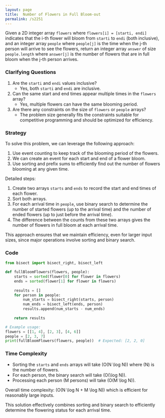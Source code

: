 ```yaml
---
layout: page
title:  Number of Flowers in Full Bloom-out
permalink: /s2251
---
```


Given a 2D integer array `flowers` where `flowers[i] = [starti, endi]` indicates that the i-th flower will bloom from `starti` to `endi` (both inclusive), and an integer array `people` where `people[j]` is the time when the j-th person will arrive to see the flowers, return an integer array `answer` of size `people.length` where `answer[j]` is the number of flowers that are in full bloom when the j-th person arrives.

### Clarifying Questions
1. Are the `starti` and `endi` values inclusive?
   - Yes, both `starti` and `endi` are inclusive.
2. Can the same start and end times appear multiple times in the `flowers` array?
   - Yes, multiple flowers can have the same blooming period.
3. Are there any constraints on the size of `flowers` or `people` arrays?
   - The problem size generally fits the constraints suitable for competitive programming and should be optimized for efficiency.

### Strategy

To solve this problem, we can leverage the following approach:
1. Use event counting to keep track of the blooming period of the flowers.
2. We can create an event for each start and end of a flower bloom.
3. Use sorting and prefix sums to efficiently find out the number of flowers blooming at any given time.

Detailed steps:
1. Create two arrays `starts` and `ends` to record the start and end times of each flower.
2. Sort both arrays.
3. For each arrival time in `people`, use binary search to determine the number of started flowers (up to the arrival time) and the number of ended flowers (up to just before the arrival time).
4. The difference between the counts from these two arrays gives the number of flowers in full bloom at each arrival time.

This approach ensures that we maintain efficiency, even for larger input sizes, since major operations involve sorting and binary search.

### Code

```python
from bisect import bisect_right, bisect_left

def fullBloomFlowers(flowers, people):
    starts = sorted(flower[0] for flower in flowers)
    ends = sorted(flower[1] for flower in flowers)
    
    results = []
    for person in people:
        num_starts = bisect_right(starts, person)
        num_ends = bisect_left(ends, person)
        results.append(num_starts - num_ends)
    
    return results

# Example usage:
flowers = [[1, 4], [2, 3], [4, 6]]
people = [2, 3, 7]
print(fullBloomFlowers(flowers, people))  # Expected: [2, 2, 0]
```

### Time Complexity

- Sorting the `starts` and `ends` arrays will take \(O(N \log N)\) where \(N\) is the number of flowers.
- For each person, the binary search will take \(O(\log N)\).
- Processing each person (M persons) will take \(O(M \log N)\).

Overall time complexity: \(O(N \log N + M \log N)\) which is efficient for reasonably large inputs.

This solution effectively combines sorting and binary search to efficiently determine the flowering status for each arrival time.